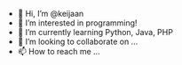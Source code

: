 - 👋 Hi, I’m @keijaan
- 👀 I’m interested in programming!
- 🌱 I’m currently learning Python, Java, PHP
- 💞️ I’m looking to collaborate on ...
- 📫 How to reach me ...

<!---
keijaan/keijaan is a ✨ special ✨ repository because its `README.md` (this file) appears on your GitHub profile.
You can click the Preview link to take a look at your changes.
--->
